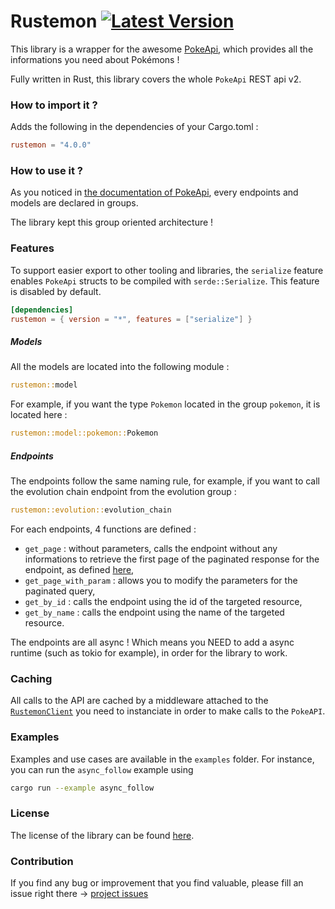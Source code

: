 # Rustemon [![Latest Version]][crates.io]

[Latest Version]: https://img.shields.io/crates/v/rustemon.svg
[crates.io]: https://crates.io/crates/rustemon

This library is a wrapper for the awesome [PokeApi](https://pokeapi.co), which provides all the informations you need about Pokémons !

Fully written in Rust, this library covers the whole `PokeApi` REST api v2.

### How to import it ?

Adds the following in the dependencies of your Cargo.toml :

```toml
rustemon = "4.0.0"
```

### How to use it ?

As you noticed in [the documentation of PokeApi](https://pokeapi.co/docs/v2), every endpoints and models are declared in groups.

The library kept this group oriented architecture !

### Features

To support easier export to other tooling and libraries, the `serialize` feature enables `PokeApi` structs to be compiled with `serde::Serialize`.
This feature is disabled by default.

```toml
[dependencies]
rustemon = { version = "*", features = ["serialize"] }
```

##### Models

All the models are located into the following module :

```rust
rustemon::model
```

For example, if you want the type `Pokemon` located in the group `pokemon`, it is located here :

```rust
rustemon::model::pokemon::Pokemon
```

##### Endpoints

The endpoints follow the same naming rule, for example, if you want to call the evolution chain
endpoint from the evolution group :

```rust
rustemon::evolution::evolution_chain
```

For each endpoints, 4 functions are defined :

* `get_page` : without parameters, calls the endpoint without any informations to retrieve the first page of the paginated response for the endpoint, as defined [here](https://pokeapi.co/docs/v2#resource-listspagination-section),
* `get_page_with_param` : allows you to modify the parameters for the paginated query,
* `get_by_id` : calls the endpoint using the id of the targeted resource,
* `get_by_name` : calls the endpoint using the name of the targeted resource.

The endpoints are all async ! Which means you NEED to add a async runtime (such as tokio for example), in order for
the library to work.

### Caching

All calls to the API are cached by a middleware attached to the [`RustemonClient`](/src/client.rs) you need to instanciate in order
to make calls to the `PokeAPI`.

### Examples

Examples and use cases are available in the `examples` folder. For instance, you can run the `async_follow` example using

```bash
cargo run --example async_follow
```

### License

The license of the library can be found [here](/LICENSE).

### Contribution

If you find any bug or improvement that you find valuable, please fill an issue right there -> [project issues](https://github.com/mlemesle/rustemon/issues)

